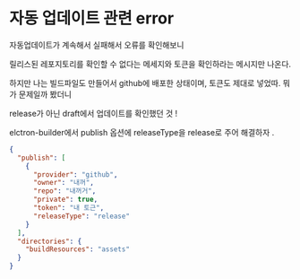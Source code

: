 # 자동 업데이트 관련 error

자동업데이트가 계속해서 실패해서 오류를 확인해보니

릴리스된 레포지토리를 확인할 수 없다는 메세지와 토큰을 확인하라는 메시지만 나온다.

하지만 나는 빌드파일도 만들어서 github에 배포한 상태이며, 토큰도 제대로 넣었따. 뭐가 문제일까 봤더니

release가 아닌 draft에서 업데이트를 확인했던 것 !

elctron-builder에서 publish 옵션에 releaseType을 release로 주어 해결하자 .

```json
{
  "publish": [
    {
      "provider": "github",
      "owner": "내꺼",
      "repo": "내꺼거",
      "private": true,
      "token": "내 토근",
      "releaseType": "release"
    }
  ],
  "directories": {
    "buildResources": "assets"
  }
}
```

